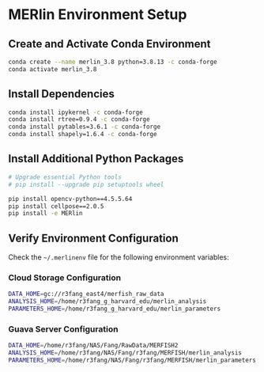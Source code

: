 # MERlin Environment Setup

## Create and Activate Conda Environment
```bash
conda create --name merlin_3.8 python=3.8.13 -c conda-forge
conda activate merlin_3.8
```

## Install Dependencies
```bash
conda install ipykernel -c conda-forge
conda install rtree=0.9.4 -c conda-forge
conda install pytables=3.6.1 -c conda-forge
conda install shapely=1.6.4 -c conda-forge
```

## Install Additional Python Packages
```bash
# Upgrade essential Python tools
# pip install --upgrade pip setuptools wheel

pip install opencv-python==4.5.5.64
pip install cellpose==2.0.5
pip install -e MERlin
```

## Verify Environment Configuration
Check the `~/.merlinenv` file for the following environment variables:

### Cloud Storage Configuration
```bash
DATA_HOME=gc://r3fang_east4/merfish_raw_data
ANALYSIS_HOME=/home/r3fang_g_harvard_edu/merlin_analysis
PARAMETERS_HOME=/home/r3fang_g_harvard_edu/merlin_parameters
```

### Guava Server Configuration
```bash
DATA_HOME=/home/r3fang/NAS/Fang/RawData/MERFISH2
ANALYSIS_HOME=/home/r3fang/NAS/Fang/r3fang/MERFISH/merlin_analysis
PARAMETERS_HOME=/home/r3fang/NAS/Fang/r3fang/MERFISH/merlin_parameters
```

